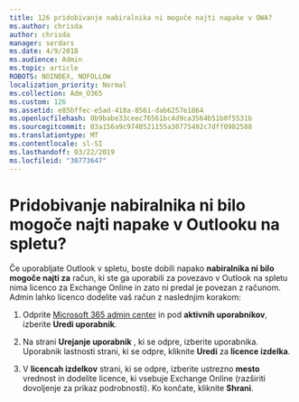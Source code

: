 ```yaml
---
title: 126 pridobivanje nabiralnika ni mogoče najti napake v OWA?
ms.author: chrisda
author: chrisda
manager: serdars
ms.date: 4/9/2018
ms.audience: Admin
ms.topic: article
ROBOTS: NOINDEX, NOFOLLOW
localization_priority: Normal
ms.collection: Adm_O365
ms.custom: 126
ms.assetid: e85bffec-e5ad-418a-8561-dab6257e1864
ms.openlocfilehash: 0b9babe33ceec76561bc4d9ca3564b51b0f5531b
ms.sourcegitcommit: 03a156a9c9740521155a30775492c7dff0982588
ms.translationtype: MT
ms.contentlocale: sl-SI
ms.lasthandoff: 03/22/2019
ms.locfileid: "30773647"
---
```

# <a name="getting-a-mailbox-not-found-error-in-outlook-on-the-web"></a>Pridobivanje nabiralnika ni bilo mogoče najti napake v Outlooku na spletu?

Če uporabljate Outlook v spletu, boste dobili napako **nabiralnika ni bilo mogoče najti za** račun, ki ste ga uporabili za povezavo v Outlook na spletu nima licenco za Exchange Online in zato ni predal je povezan z računom. Admin lahko licenco dodelite vaš račun z naslednjim korakom: 
  
1. Odprite [Microsoft 365 admin center](https://portal.office.com/adminportal/home#/homepage) in pod **aktivnih uporabnikov**, izberite **Uredi uporabnik**.
    
2. Na strani **Urejanje uporabnik** , ki se odpre, izberite uporabnika. Uporabnik lastnosti strani, ki se odpre, kliknite **Uredi** za **licence izdelka**.
    
3. V **licencah izdelkov** strani, ki se odpre, izberite ustrezno **mesto** vrednost in dodelite licence, ki vsebuje Exchange Online (razširiti dovoljenje za prikaz podrobnosti). Ko končate, kliknite **Shrani**.
    

